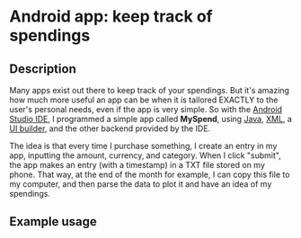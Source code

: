 # Android app: keep track of spendings

## Description

Many apps exist out there to keep track of your spendings. But it's amazing how much more useful an app can be when it is tailored EXACTLY to the user's personal needs, even if the app is very simple. So with the <a href="https://en.wikipedia.org/wiki/Android_Studio">Android Studio IDE</a>, I programmed a simple app called <b>MySpend</b>, using <a href="https://en.wikipedia.org/wiki/Java">Java</a>, <a href="https://en.wikipedia.org/wiki/XML">XML</a>, a <a href="https://en.wikipedia.org/wiki/Graphical_user_interface_builder">UI builder</a>, and the other backend provided by the IDE.

The idea is that every time I purchase something, I create an entry in my app, inputting the amount, currency, and category. When I click "submit", the app makes an entry (with a timestamp) in a TXT file stored on my phone. That way, at the end of the month for example, I can copy this file to my computer, and then parse the data to plot it and have an idea of my spendings.

## Example usage